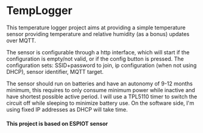 # TempLogger
This temperature logger project aims at providing a simple temperature sensor providing temperature and relative humidity (as a bonus) updates over MQTT.

The sensor is configurable through a http interface, which will start if the configuration is empty/not valid, or if the config button is pressed. The configuration sets: SSID+password to join, ip configuration (when not using DHCP), sensor identifier, MQTT target.

The sensor should run on batteries and have an autonomy of 9-12 months minimum, this requires to only consume minimum power while inactive and have shortest possible active period. I will use a TPL5110 timer to switch the circuit off while sleeping to minimize battery use. On the software side, I'm using fixed IP addresses as DHCP will take time.

#### This project is based on ESPIOT sensor
